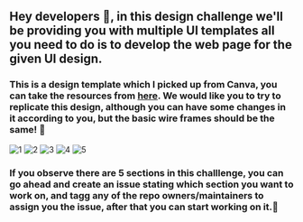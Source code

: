 <h2> Hey developers 👾, in this design challenge we'll be providing you with multiple UI templates all you need to do is to develop the web page for the given UI design. </h2>

<h3>This is a design template which I picked up from Canva, you can take the resources from <a href="https://www.canva.com/design/DAFOLlXijJI/IqBuJ0NwA7cZPmpOWBoK6Q/edit?utm_content=DAFOLlXijJI&utm_campaign=designshare&utm_medium=link2&utm_source=sharebutton" >here</a>. We would like you to try to replicate this design, although you can have some changes in it according to you, but the basic wire frames should be the same! 🚀</h3>


![1](https://user-images.githubusercontent.com/73031725/194087382-01d60b42-1aed-45ed-b63f-2dc65bcfc323.png)
![2](https://user-images.githubusercontent.com/73031725/194087410-3b18b310-90aa-413f-971f-508715f85417.png)
![3](https://user-images.githubusercontent.com/73031725/194087456-c82bd8bd-91e2-4b47-9b93-315ba63df5f5.png)
![4](https://user-images.githubusercontent.com/73031725/194087476-116691cd-ae6c-4f0c-b32f-606adab39424.png)
![5](https://user-images.githubusercontent.com/73031725/194087486-02ddfecf-622d-4179-9a76-f90531681d25.png)


<h3> If you observe there are 5 sections in this challlenge, you can go ahead and create an issue stating which section you want to work on, and tagg any of the repo owners/maintainers to assign you the issue, after that you can start working on it.🥂</h3>
